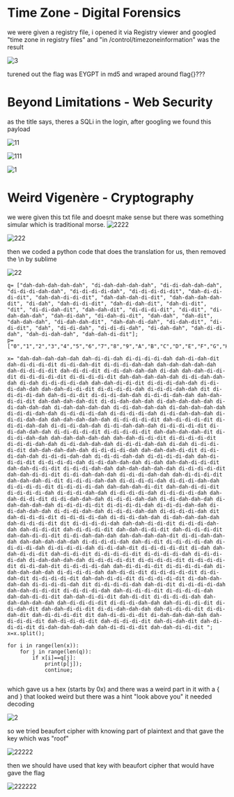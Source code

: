 <h1>Time Zone - Digital Forensics</h1>

we were given a registry file, i opened it via Registry viewer and googled "time zone in registry files" and "in /control/timezoneinformation" was the result

![3](https://user-images.githubusercontent.com/69141453/112745473-86216c80-8f5d-11eb-873b-88100700d98e.PNG)

turened out the flag was EYGPT in md5 and wraped around flag{}???



<h1>Beyond Limitations - Web Security</h1>

as the title says, theres a SQLi in the login, after googling we found this payload

![11](https://user-images.githubusercontent.com/69141453/112745538-0ea00d00-8f5e-11eb-8e70-00a5b03440e1.PNG)

![111](https://user-images.githubusercontent.com/69141453/112745527-f92ae300-8f5d-11eb-80c6-06ad86dc8132.PNG)

![1](https://user-images.githubusercontent.com/69141453/112745546-18297500-8f5e-11eb-8086-f753dd527549.PNG)



<h1>Weird Vigenère - Cryptography</h1>

we were given this txt file and doesnt make sense but there was something simular which is traditional morse.
![2222](https://user-images.githubusercontent.com/69141453/112745554-2e373580-8f5e-11eb-8cf2-6d4c2948efee.PNG)

![222](https://user-images.githubusercontent.com/69141453/112745568-4dce5e00-8f5e-11eb-883d-f95f6353cf01.PNG)

then we coded a python code that does the translation for us, then removed the \n by sublime

![22](https://user-images.githubusercontent.com/69141453/112745622-b289b880-8f5e-11eb-97f3-482649984ab1.PNG)

```
q= ["dah-dah-dah-dah-dah", "di-dah-dah-dah-dah", "di-di-dah-dah-dah", "di-di-di-dah-dah", "di-di-di-di-dah", "di-di-di-di-dit", "dah-di-di-di-dit", "dah-dah-di-di-dit", "dah-dah-dah-di-dit", "dah-dah-dah-dah-dit", "di-dah", "dah-di-di-dit", "dah-di-dah-dit", "dah-di-dit", "dit", "di-di-dah-dit", "dah-dah-dit", "di-di-di-dit", "di-dit", "di-dah-dah-dah", "dah-di-dah", "di-dah-di-dit", "dah-dah", "dah-dit", "dah-dah-dah", "di-dah-dah-dit", "dah-dah-di-dah", "di-dah-dit", "di-di-dit", "dah", "di-di-dah", "di-di-di-dah", "di-dah-dah", "dah-di-di-dah", "dah-di-dah-dah", "dah-dah-di-dit"];
p= ["0","1","2","3","4","5","6","7","8","9","A","B","C","D","E","F","G","H","I","G","K","L","M","N","O","P","Q","R","S","T","U","V","W","X","Y","Z"];

x= "dah-dah-dah-dah-dah dah-di-di-dah di-di-di-di-dah dah-di-dah-dit dah-di-di-di-dit di-di-dah-dit di-di-di-dah-dah dah-dah-dah-dah-dah dah-di-di-di-dit dah-di-di-dit di-di-dah-dah-dah di-dah dah-dah-di-di-dit di-di-di-di-dit di-di-di-di-dit dah-dah-dah-dah-dah di-di-dah-dah-dah di-dah di-di-di-di-dah dah-dah-di-di-dit di-di-di-dah-dah di-di-di-dah-dah dah-dah-di-di-dit di-di-di-di-dah di-di-di-dah-dah dit di-di-di-di-dah dah-di-di-dit di-di-di-dah-dah di-di-di-dah-dah dah-dah-di-di-dit dah-dah-dah-dah-dit di-di-dah-dah-dah di-dah-dah-dah-dah di-di-dah-dah-dah di-dah-dah-dah-dah di-di-dah-dah-dah di-dah-dah-dah-dah di-di-di-dah-dah di-di-di-di-dah di-di-di-di-dah di-di-dah-dah-dah di-di-di-dah-dah dah-dah-dah-dah-dah di-di-di-di-dit dah-di-di-di-dit di-di-di-dah-dah di-di-di-dah-dah di-di-dah-dah-dah di-di-di-di-dit di-di-dah-dah-dah di-di-di-di-dit di-di-di-di-dit dah-dah-dah-dah-dit di-di-di-dah-dah dah-dah-dah-dah-dah dah-dah-di-di-dit di-di-di-di-dit di-di-di-dah-dah di-di-dah-dah-dah di-di-di-dah-dah di-dah di-di-di-di-dit dah-dah-dah-dah-dah di-di-di-di-dah dah-dah-dah-di-dit di-di-di-dah-dah di-di-di-dah-dah di-di-di-dah-dah di-di-di-di-dah dah-di-di-di-dit di-di-di-di-dah di-di-dah-dah-dah di-dah dah-dah-di-di-dit dah-dah-di-di-dit di-di-di-dah-dah dah-dah-dah-dah-dah di-di-di-di-dit dah-dah-di-di-dit di-di-dah-dah-dah di-di-di-dah-dah dah-di-di-di-dit dah-dah-dah-di-dit di-di-di-dah-dah di-di-di-di-dah di-di-di-dah-dah di-di-di-di-dit di-di-di-di-dah dah-dah-dah-di-dit dah-dah-di-di-dit di-di-di-di-dah di-di-di-dah-dah di-di-di-di-dah di-di-di-di-dah dah-dah-di-di-dit di-di-dah-dah-dah di-di-di-dah-dah di-di-dah-dah-dah di-dah-dah-dah-dah di-di-di-di-dit di-di-di-di-dah di-di-di-dah-dah di-di-dah-dah-dah di-di-di-dah-dah di-di-di-dah-dah di-di-di-di-dah dit dah-di-di-di-dit di-di-di-di-dah di-di-di-dah-dah di-dah-dah-dah-dah dah-di-di-di-dit dit di-di-di-di-dah dah-dah-di-di-dit di-di-di-dah-dah dah-di-di-dit dah-di-di-di-dit dah-dah-di-di-dit dah-di-di-di-dit dah-dah-di-di-dit di-di-dah-dah-dah dah-dah-dah-dah-dit di-di-dah-dah-dah dah-dah-dah-dah-dah di-di-di-di-dah dah-di-dit di-di-di-di-dah di-di-di-di-dah di-di-di-di-dah di-di-dah-dit di-di-di-di-dit di-dah dah-dah-di-di-dit dah-di-di-dit di-di-di-di-dit di-di-di-di-dah di-di-di-di-dah di-dah-dah-dah-dah di-di-di-di-dit di-di-di-di-dit di-di-di-di-dit di-di-dah-dit di-di-di-di-dah dah-di-di-di-dit di-di-di-di-dah di-dah-dah-dah-dah di-di-di-di-dah dah-di-di-dit di-di-di-di-dit di-di-dah-dit di-di-di-di-dit dah-dah-di-di-dit di-di-di-di-dit di-dah-dah-dah-dah di-di-di-di-dah dit di-di-di-di-dah dah-di-dit di-di-di-di-dah dah-dah-di-di-dit di-di-di-di-dah dah-di-di-di-dit di-di-di-di-dah dah-dah-di-di-dit dah-dah-di-di-dit dah-di-dit di-di-di-di-dah dah-dah-dah-dah-dah dah-di-di-di-dit di-di-di-dah-dah dah-di-di-di-dit di-di-dah-dit dah-dah-di-di-dit di-di-dah-dah-dah dah-di-di-di-dit di-di-dah-dit dah-di-di-di-dit dit dah-di-di-di-dit di-dah-dah-dah-dah dah-di-di-di-dit dah-di-di-di-dit dah-di-di-di-dit dah-di-dah-dit dah-di-di-di-dit di-dah-dah-dah-dah dah-di-di-di-dit dah-dah-di-di-dit ";
x=x.split();

for i in range(len(x)):
	for j in range(len(q)):
		if x[i]==q[j]:
			print(p[j]);
			continue;


```


which gave us a hex (starts by 0x) and there was a weird part in it with a { and } that looked weird but there was a hint "look above you" it needed decoding

![2](https://user-images.githubusercontent.com/69141453/112745627-bcabb700-8f5e-11eb-914b-e5c1a9a05801.PNG)

so we tried beaufort cipher with knowing part of plaintext and that gave the key which was "roof"

![22222](https://user-images.githubusercontent.com/69141453/112745798-d39ed900-8f5f-11eb-94df-b7c0a406363a.PNG)

then we should have used that key with beaufort cipher that would have gave the flag

![222222](https://user-images.githubusercontent.com/69141453/112745815-021cb400-8f60-11eb-8bd8-6306ea9ec351.PNG)



